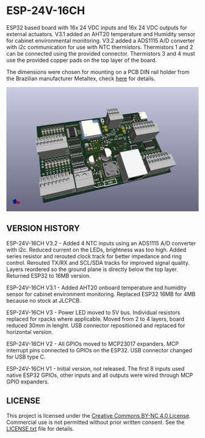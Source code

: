 # ESP-24V-16CH
ESP32 based board with 16x 24 VDC inputs and 16x 24 VDC outputs for external actuators. V3.1 added an AHT20 temperature and Humidity sensor for cabinet environmental monitoring. V3.2 added a ADS1115 A/D converter with i2c communication for use with NTC thermistors. Thermistors 1 and 2 can be connected using the provided connector. Thermistors 3 and 4 must use the provided copper pads on the top layer of the board.

The dimensions were chosen for mounting on a PCB DIN rail holder from the Brazilian manufacturer Metaltex, check [here](https://www.metaltex.com.br/produtos/suportes-para-pci/suportes-para-pci) for details.

![alt text](https://github.com/thermseekr/ESP-24v-16ch/blob/main/V3/esp-24v-16ch-v3.2.0.png "ESP-24V-16CH V3.2")

## VERSION HISTORY

ESP-24V-16CH V3.2 - Added 4 NTC inputs using an ADS1115 A/D converter with i2c. Reduced current on the LEDs, brightness was too high. Added series resistor and rerouted clock track for better impedance and ring control. Rerouted TX/RX and SCL/SDA tracks for improved signal quality. Layers reordered so the ground plane is directly below the top layer. Returned ESP32 to 16MB version.

ESP-24V-16CH V3.1 - Added AHT20 onboard temperature and humidity sensor for cabinet environment monitoring. Replaced ESP32 16MB for 4MB because no stock at JLCPCB.

ESP-24V-16CH V3 - Power LED moved to 5V bus. Individual resistors replaced for rpacks where applicable. Moved from 2 to 4 layers, board reduced 30mm in lenght. USB connector repositioned and replaced for horizontal version.

ESP-24V-16CH V2 - All GPIOs moved to MCP23017 expanders. MCP interrupt pins connected to GPIOs on the ESP32. USB connector changed for USB type C.

ESP-24V-16CH V1 - Initial version, not released. The first 8 inputs used native ESP32 GPIOs, other inputs and all outputs were wired through MCP GPIO expanders.

## LICENSE

This project is licensed under the [Creative Commons BY-NC 4.0 License](https://creativecommons.org/licenses/by-nc/4.0/).
Commercial use is not permitted without prior written consent. See the [LICENSE.txt](LICENSE.txt) file for details.
